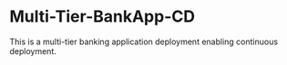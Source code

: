 # Multi-Tier-BankApp-CD
This is a multi-tier banking application deployment enabling continuous deployment.
